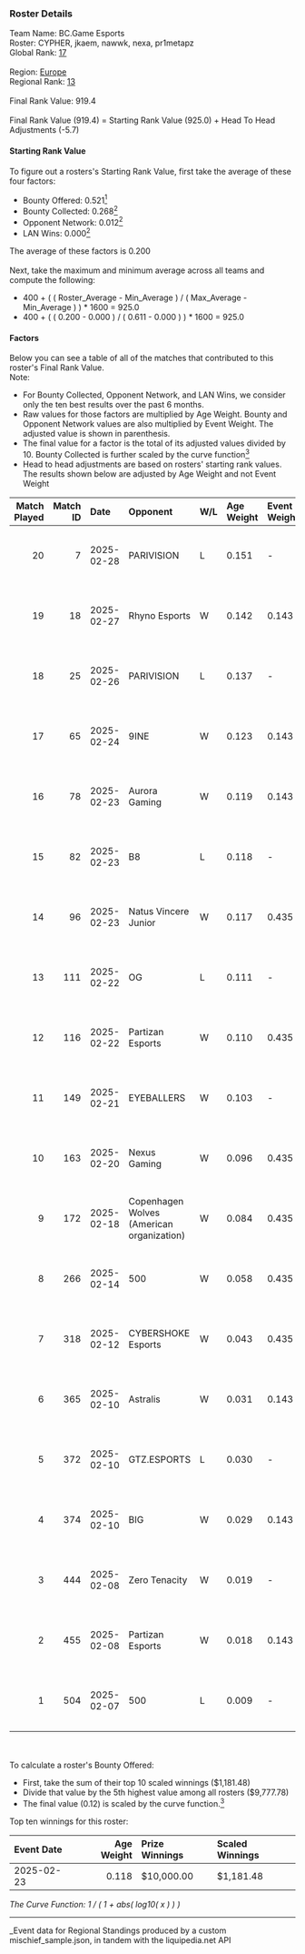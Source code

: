 ### Roster Details<br />
Team Name: BC.Game Esports<br />
Roster: CYPHER, jkaem, nawwk, nexa, pr1metapz<br />
Global Rank: [17](../../standings_global_2025_08_04.md)<br />
<br />
Region: [Europe]( ../../standings_europe_2025_08_04.md)<br />
Regional Rank: [13]( ../../standings_europe_2025_08_04.md)<br />
<br />
Final Rank Value:  919.4<br />
<br />
Final Rank Value (919.4) = Starting Rank Value (925.0) + Head To Head Adjustments (-5.7)<br />

#### Starting Rank Value<br />
To figure out a rosters's Starting Rank Value, first take the average of these four factors:<br />
- Bounty Offered: 0.521[<sup>1</sup>](#table2)
- Bounty Collected: 0.268[<sup>2</sup>](#table1)
- Opponent Network: 0.012[<sup>2</sup>](#table1)
- LAN Wins: 0.000[<sup>2</sup>](#table1)

The average of these factors is 0.200<br />
<br />
Next, take the maximum and minimum average across all teams and compute the following:<br />
- 400 + ( ( Roster_Average - Min_Average ) / ( Max_Average - Min_Average ) ) * 1600 = 925.0
- 400 + ( ( 0.200 - 0.000 ) / ( 0.611 - 0.000 ) ) * 1600 = 925.0


#### Factors<br />
Below you can see a table of all of the matches that contributed to this roster's Final Rank Value.<br />
Note:<br />

- For Bounty Collected, Opponent Network, and LAN Wins, we consider only the ten best results over the past 6 months.
- Raw values for those factors are multiplied by Age Weight. Bounty and Opponent Network values are also multiplied by Event Weight. The adjusted value is shown in parenthesis.
- The final value for a factor is the total of its adjusted values divided by 10. Bounty Collected is further scaled by the curve function[<sup>3</sup>](#curveFunction)
- Head to head adjustments are based on rosters' starting rank values. The results shown below are adjusted by Age Weight and not Event Weight
<span id="table1"></span><br />


| Match Played | Match ID | Date       | Opponent                                  | W/L | Age Weight | Event Weight | Bounty Collected | Opponent Network | LAN Wins  | H2H Adj. | Roster                                   |
| -: | -: | :- | :- | :- | :- | :- | :- | :- | :- | -: | :- |
|           20 |        7 | 2025-02-28 | PARIVISION                                | L   | 0.151      | -            | -                | -                | -         |    -4.19 | CYPHER, jkaem, nawwk, nexa, pr1metapz    |
|           19 |       18 | 2025-02-27 | Rhyno Esports                             | W   | 0.142      | 0.143        | 0.000 (0.000)    | -                | 0 (0.000) |     0.22 | CYPHER, jkaem, nawwk, nexa, pr1metapz    |
|           18 |       25 | 2025-02-26 | PARIVISION                                | L   | 0.137      | -            | -                | -                | -         |    -3.81 | CYPHER, jkaem, nawwk, nexa, pr1metapz    |
|           17 |       65 | 2025-02-24 | 9INE                                      | W   | 0.123      | 0.143        | 0.000 (0.000)    | 0.437 (0.008)    | 0 (0.000) |     0.34 | CYPHER, jkaem, nawwk, nexa, pr1metapz    |
|           16 |       78 | 2025-02-23 | Aurora Gaming                             | W   | 0.119      | 0.143        | -                | 0.551 (0.009)    | 0 (0.000) |     0.19 | CYPHER, jkaem, nawwk, nexa, pr1metapz    |
|           15 |       82 | 2025-02-23 | B8                                        | L   | 0.118      | -            | -                | -                | -         |    -1.46 | CYPHER, jkaem, nawwk, nexa, pr1metapz    |
|           14 |       96 | 2025-02-23 | Natus Vincere Junior                      | W   | 0.117      | 0.435        | 0.060 (0.003)    | 0.603 (0.031)    | 0 (0.000) |     1.42 | CYPHER, jkaem, nawwk, nexa, pr1metapz    |
|           13 |      111 | 2025-02-22 | OG                                        | L   | 0.111      | -            | -                | -                | -         |    -3.13 | CYPHER, jkaem, nawwk, nexa, pr1metapz    |
|           12 |      116 | 2025-02-22 | Partizan Esports                          | W   | 0.110      | 0.435        | 0.091 (0.004)    | 0.404 (0.019)    | 0 (0.000) |     1.39 | CYPHER, jkaem, nawwk, nexa, pr1metapz    |
|           11 |      149 | 2025-02-21 | EYEBALLERS                                | W   | 0.103      | -            | -                | -                | 0 (0.000) |     0.16 | CYPHER, jkaem, nawwk, nexa, pr1metapz    |
|           10 |      163 | 2025-02-20 | Nexus Gaming                              | W   | 0.096      | 0.435        | 0.013 (0.001)    | 0.076 (0.003)    | 0 (0.000) |     0.47 | CYPHER, jkaem, nawwk, nexa, pr1metapz    |
|            9 |      172 | 2025-02-18 | Copenhagen Wolves (American organization) | W   | 0.084      | 0.435        | -                | 0.435 (0.016)    | 0 (0.000) |     0.23 | CYPHER, jkaem, nawwk, nexa, pr1metapz    |
|            8 |      266 | 2025-02-14 | 500                                       | W   | 0.058      | 0.435        | 0.147 (0.004)    | 0.484 (0.012)    | 0 (0.000) |     0.94 | CYPHER, jkaem, nawwk, nexa, pr1metapz    |
|            7 |      318 | 2025-02-12 | CYBERSHOKE Esports                        | W   | 0.043      | 0.435        | 0.024 (0.000)    | 1.000 (0.018)    | 0 (0.000) |     0.46 | CYPHER, jkaem, nawwk, nexa, pr1metapz    |
|            6 |      365 | 2025-02-10 | Astralis                                  | W   | 0.031      | 0.143        | 1.000 (0.004)    | 0.924 (0.004)    | -         |     0.98 | CYPHER, jkaem, nawwk, nexa, pr1metapz    |
|            5 |      372 | 2025-02-10 | GTZ.ESPORTS                               | L   | 0.030      | -            | -                | -                | -         |    -0.85 | CYPHER, jkaem, nawwk, nexa, pr1metapz    |
|            4 |      374 | 2025-02-10 | BIG                                       | W   | 0.029      | 0.143        | 0.378 (0.002)    | 0.256 (0.001)    | -         |     0.85 | CacaNito, CYPHER, nawwk, nexa, pr1metapz |
|            3 |      444 | 2025-02-08 | Zero Tenacity                             | W   | 0.019      | -            | -                | -                | -         |     0.05 | CYPHER, jkaem, nawwk, nexa, pr1metapz    |
|            2 |      455 | 2025-02-08 | Partizan Esports                          | W   | 0.018      | 0.143        | 0.091 (0.000)    | -                | -         |     0.23 | CYPHER, jkaem, nawwk, nexa, pr1metapz    |
|            1 |      504 | 2025-02-07 | 500                                       | L   | 0.009      | -            | -                | -                | -         |    -0.15 | CYPHER, jkaem, nawwk, nexa, pr1metapz    |

<br />
<span id="table2"></span><br />
To calculate a roster's Bounty Offered:<br />

- First, take the sum of their top 10 scaled winnings ($1,181.48)
- Divide that value by the 5th highest value among all rosters ($9,777.78)
- The final value (0.12) is scaled by the curve function.[<sup>3</sup>](#curveFunction)

Top ten winnings for this roster:<br />

| Event Date | Age Weight | Prize Winnings | Scaled Winnings |
| :- | -: | :- | :- |
| 2025-02-23 |      0.118 | $10,000.00     | $1,181.48       |


<span id="curveFunction"></span>_The Curve Function: 1 / ( 1 + abs( log10( x ) ) )_<br />

---
_Event data for Regional Standings produced by a custom mischief_sample.json, in tandem with the liquipedia.net API<br />
